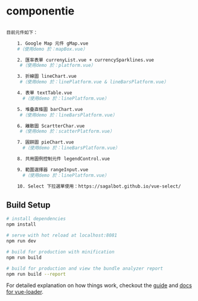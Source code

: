 # componentie


``` bash

目前元件如下：

	1. Google Map 元件 gMap.vue
  	#（使用demo 於：mapBox.vue）

	2. 匯率表單 currenyList.vue + currencySparklines.vue
 	 #（使用demo 於：platform.vue）

	3. 折線圖 lineChart.vue
 	 #（使用demo 於：linePlatform.vue & lineBarsPlatform.vue）

	4. 表單 textTable.vue
	  #（使用demo 於：linePlatform.vue）

	5. 堆疊直條圖 barChart.vue
 	 #（使用demo 於：lineBarsPlatform.vue）

	6. 離散圖 ScartterChar.vue
 	 #（使用demo 於：scatterPlatform.vue）

	7. 圓餅圖 pieChart.vue
	  #（使用demo 於：lineBarsPlatform.vue）

	8. 共用圖例控制元件 legendControl.vue

	9. 範圍選擇器 rangeInput.vue
	  #（使用demo 於：linePlatform.vue）

	10. Select 下拉選單使用：https://sagalbot.github.io/vue-select/

```

## Build Setup

``` bash
# install dependencies
npm install

# serve with hot reload at localhost:8081
npm run dev

# build for production with minification
npm run build

# build for production and view the bundle analyzer report
npm run build --report
```

For detailed explanation on how things work, checkout the [guide](http://vuejs-templates.github.io/webpack/) and [docs for vue-loader](http://vuejs.github.io/vue-loader).
